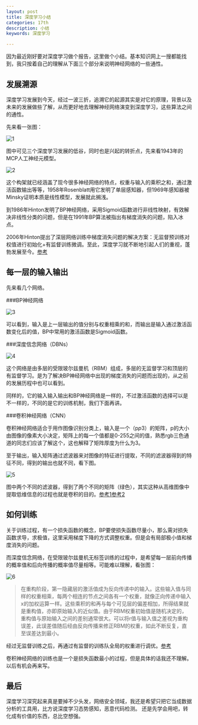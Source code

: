 ```yaml
---
layout: post
title: 深度学习小结
categories: 17th
description: 小结
keywords: 深度学习

---
```


因为最近刚好要对深度学习做个报告，这里做个小结。基本知识网上一搜都能找到，我只按着自己的理解从下面三个部分来说明神经网络的一些通性。

## 发展溯源

深度学习发展到今天，经过一波三折，追溯它的起源其实是对它的原理，背景以及未来的发展做些了解，从而更好地去理解神经网络演变到深度学习，这些算法之间的通性。

先来看一张图：

![1](http://upload-images.jianshu.io/upload_images/2360187-6b979a96c9119315.jpg?imageMogr2/auto-orient/strip%7CimageView2/2/w/1240)

图中可见三个深度学习发展的低谷，同时也是兴起的转折点，先来看1943年的MCP人工神经元模型。

![2](http://upload-images.jianshu.io/upload_images/2360187-2a0ef47c0c193cbf?imageMogr2/auto-orient/strip%7CimageView2/2/w/1240)

这个构架就已经涵盖了现今很多神经网络的特点，权重与输入的乘积之和，通过激活函数输出等等，1958年Rosenblatt用它发明了单层感知器，但1969年感知器被Minsky证明本质是线性模型，发展就此搁浅。

到1986年Hinton发明了BP神经网络，采用Sigmoid函数进行非线性映射，有效解决非线性分类的问题，但是在1991年BP算法被指出有梯度消失的问题，陷入冰点。

2006年Hinton提出了深层网络训练中梯度消失问题的解决方案：无监督预训练对权值进行初始化+有监督训练微调。至此，深度学习就不断地引起人们的重视，蓬勃发展至今。[参考](http://blog.csdn.net/u012177034/article/details/52252851)

## 每一层的输入输出

先来看几个网络。

###BP神经网络

![3](http://upload-images.jianshu.io/upload_images/2360187-6cb1cad360aad7f6.jpg?imageMogr2/auto-orient/strip%7CimageView2/2/w/1240)

可以看到，输入是上一层输出的值分别与权重相乘的和，而输出是输入通过激活函数变化后的值，BP中常用的激活函数是Sigmoid函数。

###深度信念网络（DBNs）

![4](http://upload-images.jianshu.io/upload_images/2360187-f0bfd4f6fce43932.jpg?imageMogr2/auto-orient/strip%7CimageView2/2/w/1240)

这个网络是由多层的受限玻尔兹曼机（RBM）组成，多层的无监督学习和顶层的有监督学习。是为了解决BP神经网络中出现的梯度消失的问题而出现的，从之前的发展历程中也可以看到。

同样的，它的输入输入输出和BP神经网络是一样的，不过激活函数的选择可以是不一样的，不同的是它的训练机制，我们下面再讲。

###卷积神经网络（CNN）

卷积神经网络适合于用作图像识别分类上，输入是一个（p*p*3）的矩阵，p的大小由图像的像素大小决定，矩阵上的每一个值都是0-255之间的值，熟悉rgb三色通道的同志们应该了解这个，这也解释了矩阵厚度为什么为3。

至于输出，输入矩阵通过滤波器来对图像的特征进行提取，不同的滤波器得到的特征不同，得到的输出也就不同，看下图。

![5](http://upload-images.jianshu.io/upload_images/2360187-22d71ae8b1a9f3cb.png?imageMogr2/auto-orient/strip%7CimageView2/2/w/1240)

图中两个不同的滤波器，得到了两个不同的矩阵（绿色），其实这种从高维图像中提取低维信息的过程也就是卷积的目的。[参考1](https://deeplearning4j.org/cn/convolutionalnets)[参考2](https://www.wikiwand.com/zh-cn/%E5%8D%B7%E7%A7%AF%E7%A5%9E%E7%BB%8F%E7%BD%91%E7%BB%9C)

## 如何训练

关于训练过程，有一个损失函数的概念，BP要使损失函数尽量小，那么需对损失函数求导，求极值，这里采用梯度下降的方式调整权重。但是会有局部极小值和梯度消失的问题。

而深度信念网络，在受限玻尔兹曼机无标签训练的过程中，是希望每一层前向传播的概率值和后向传播的概率值尽量相等。可能难以理解，看张图：

![6](http://upload-images.jianshu.io/upload_images/2360187-ad5d6a808e649aec.png?imageMogr2/auto-orient/strip%7CimageView2/2/w/1240)

 >在重构阶段，第一隐藏层的激活值成为反向传递中的输入。这些输入值与同样的权重相乘，每两个相连的节点之间各有一个权重，就像正向传递中输入x的加权运算一样。这些乘积的和再与每个可见层的偏差相加，所得结果就是重构值，亦即原始输入的近似值。由于RBM权重初始值是随机决定的，重构值与原始输入之间的差别通常很大。可以将r值与输入值之差视为重构误差，此误差值随后经由反向传播来修正RBM的权重，如此不断反复，直至误差达到最小。

经过无监督训练之后，再通过有监督的训练队全局的权重进行调优。[参考](https://deeplearning4j.org/cn/restrictedboltzmannmachine)

卷积神经网络的训练也是一个是损失函数最小的过程，但是具体的话我还不理解。以后有机会再来写。

## 最后
深度学习深究起来真是要掉不少头发，网络安全领域，我还是希望只把它当成数据分析的工具用，比方说深度学习态势感知，恶意代码检测。
还是先学会用吧，转化成有价值的东西，总比空想强。